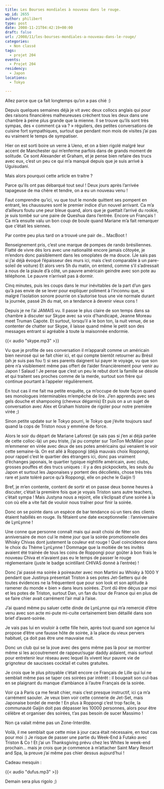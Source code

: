 ```yaml
---
title: Les Bourses mondiales à nouveau dans le rouge.
wp_id: 2655
author: philibert
type: post
date: 2008-11-21T04:42:19+00:00
draft: false
url: /2008/11/les-bourses-mondiales-a-nouveau-dans-le-rouge/
categories:
  - Non classé
tags:
  - projet 204
events:
  - Projet 204
residency:
  - Japon
locations:
  - Tokyo

---
```

Allez parce que ça fait longtemps qu&rsquo;on a pas chié :)

Depuis quelques semaines déjà je vit avec deux collocs anglais qui pour des raisons financières malheureuses crèchent tous les deux dans une chambre à peine plus grande que la mienne. Il se trouve qu&rsquo;ils sont très sympas, des « comment ça va ? » réguliers, des petites conversations de cuisine fort sympathiques, surtout que pendant mon mois de visites j&rsquo;ai pas eu vraiment le temps de sympatiser.

Hier on est sorti boire un verre à Ueno, et on a bien rigolé malgré leur accent de Manchester qui m&rsquo;enferme parfois dans de grands moment de solitude. Ce sont Alexander et Graham, et je pense bien refaire des trucs avec eux, c&rsquo;est un peu ce qui m&rsquo;a manqué depuis que je suis arrivé à Uguisudani.

Mais alors pourquoi cette article en traitre ?

Parce qu&rsquo;ils ont pas débarqué tout seul ! Deux jours après l&rsquo;arrivée tapageuse de ma chère et tendre, on a eu un nouveau venu !

Faut comprendre qu&rsquo;ici, vu que tout le monde quittent ses pompent en entrant, les chaussures sont le premier indice d&rsquo;un nouvel arrivant. Ca m&rsquo;a d&rsquo;ailleurs foutu une peur bleue quand, alors que je guettait l&rsquo;arrivé du rookie, je suis tombé sur une paire de Queshua dans l&rsquo;entrée. Encore un Français ! Ca m&rsquo;a ensuite valu un bon coup de boule quand Mariane m&rsquo;a fait remarquer que c&rsquo;était les siennes.

Par contre peu plus tard on a trouvé une pair de&#8230; MacBoot !

Renseignement pris, c&rsquo;est une marque de pompes de rando brésiliennes. Flatté de vivre dès lors avec une nationalité encore jamais côtoyée, je m&rsquo;endors donc paisiblement dans les omoplates de ma douce. (Je sais pas si j&rsquo;ai déjà évoqué l&rsquo;épaisseur des murs ici, mais c&rsquo;est comparable à un pare-soleil de voiture) Et alors vers 5h du matin, on entend, comme s&rsquo;il s&rsquo;adressait à nous de la piaule d&rsquo;à côté, un pauvre américain geindre avec son pote au téléphone. Le pauvre n&rsquo;arrivait pas à dormir.

Cinq minutes, puis les coups dans le mur inévitables de la part d&rsquo;un gars qu&rsquo;à pas envie de se lever pour expliquer poliment à l&rsquo;inconnu que, si malgré l&rsquo;isolation sonore pourrie on s&rsquo;autorise tous une vie normale durant la journée, passé 2h du mat, on a tendance à devenir vieux cons !

Depuis je ne l&rsquo;ai JAMAIS vu. Il passe le plus claire de son temps dans sa chambre à discuter sur Skype avec sa voix d&rsquo;handicapé, Jeanne Moreau meet Truman Capote. Et surtout, lorsqu&rsquo;il a le bon ton, la nuit venue, de se contenter de chatter sur Skype, il laisse quand même le petit son des messages entrant si agréable à toute la maisonnée endormie.

{{< audio "skype.mp3" >}}

Vu que je profite de ses conversation il m&rsquo;apparaît comme un américain bien nevrosé qui se fait chier ici, et qui compte bientôt retourner au Brésil (ah je suis pas fou !) si ses parents daignent lui payer le voyage, vu que son père n&rsquo;a visiblement même pas offert de l&rsquo;aider financièrement pour venir au Japon ! Salaud ! Je pense que c&rsquo;est un peu le rebut dont la famille se désole et qui traitent ses proches comme de la merde, surtout son frère qui continue pourtant à l&rsquo;appeler régulièrement.

En tout cas il me fait ma petite enquête, ça m&rsquo;occupe de toute façon quand ses monologues interminables m&#8217;empêche de lire. J&rsquo;en apprends avec ses gels douche et shampooing (cheveux dégarnis) Et puis on a un sujet de conversation avec Alex et Graham histoire de rigoler pour notre première virée ;)

Sinon petite update sur le Tokyo pourri, le Tokyo que j&rsquo;évite toujours sauf quand la cops de Triston nous y emmène de force.

Alors le soir du départ de Mariane Laforest (je sais pas si j&rsquo;en ai déjà parlée de cette colloc-là) un peu triste, j&rsquo;ai pu compter sur TonTon McMillan pour m&#8217;emmener en virée avec deux de ses potes américains qui venaient le voir cette semaine-là. On est allé à Roppongi (déjà mauvais choix Roppongi, pour rappel c&rsquo;est le quartier des étrangers ici, donc pas vraiment d&rsquo;échanges japonais, le quartier typique nightlife américain, avec clubs, grosses pouffes et des trucs uniques : il y a des pickpockets, les seuls du Japon et surtout les Japonaises y portent des décolletés, chose très très rare et juste toléré parce qu&rsquo;à Roppongi, elle on pèche le Gaijin !)

Bref, je m&rsquo;en contente, content de sortir et on passe deux bonne heures à discuter, c&rsquo;était la première fois que je voyais Triston sans autre teachers, c&rsquo;était sympa ! Mais Justyna nous a rejoint, elle s&rsquo;éclipsait d&rsquo;une soirée à la con où elle a vite fait de vouloir nous traîner pour finir la soirée.

Donc on se pointe dans un espèce de bar tendance où un tiers des clients étaient habillés en rouge. Ils fêtaient une date exceptionnelle : l&rsquo;anniversaire de LynLynne !

Une conne que personne connaît mais qui avait choisi de fêter son anniversaire de mon cul le même jour que la soirée promotionnelle des Whisky Chivas dont justement la couleur est rouge ! Quel coincidence dans le choix du Thème LynLynne ! Dommage que la moitiée de tes invités avaient été trainée de tous les coins de Roppongi pour goûter à bon frais le nouveau Chiva et n&rsquo;avaient pas eu le temps de passer le rouge réglementaire (juste le badge scintillant CHIVAS donné à l&rsquo;entrée) !

Donc j&rsquo;ai passé ma soirée à poireauter avec mon Martini au Whisky à 1000 Y pendant que Justinya présentait Triston à ses potes Jet-Setters qui de toutes évidences ne la fréquentent que pour son look et son aptitude à ramener du monde « bien » dans leurs soirées. Z&rsquo;ont dû être déçus par moi et les potes de Triston, surtout Dan, un fan du tour de France qui en plus de se faire chier avait carrément l&rsquo;air mal à l&rsquo;aise.

J&rsquo;ai quand même pu saluer cette dinde de LynLynne qui m&rsquo;a remercié d&rsquo;être venu avec son acte mi-pute mi-cuite certainement bien détaillé dans son brief d&rsquo;avant-soirée.

Je vais pas lui en vouloir à cette fille hein, après tout quand son agence lui propose d&rsquo;être une fausse hôte de soirée, à la place du vieux pervers habituel, ça doit pas être une mauvaise nuit.

Donc un club qui se la joue avec des gens même pas là pour se montrer même si les accoutrement de rappeur/sugar daddy aidaient, mais surtout pour entretenir leur réseau avec lequel ils vivent leur pauvre vie de grignoteur de saucisses cocktail et cuites gratuites.

Je crois que le plus pitoyable c&rsquo;était encore ce Français de Lille qui lui ne semblait même pas se taper ces soirées par intérêt : il bougeait son cul-bas en se plaignant du manque d&rsquo;ambiance à l&rsquo;autre Français de la soirée.

Voir ça à Paris ça me ferait chier, mais c&rsquo;est presque instructif, ici ça m&rsquo;a carrément saouler. Je veux bien voir cette connerie de Jet-Set, mais Japonaise bordel de merde ! En plus à Roppongi c&rsquo;est trop facile, la communauté Gaijin doit pas dépasser les 10000 personnes, alors pour être célèbre et organiser des soirées, t&rsquo;as pas besoin de sucer Massimo !

Non ça valait même pas un Zone-Interdite.

Voilà, il me semblait que cette mise à jour caca était nécessaire, en tout cas pour moi :) Je risque de passer une partie du Week-End à Futako avec Triston & Co ! Et j&rsquo;ai un Thanksgiving prévu chez les Whites le week-end prochain&#8230; mais je crois que je commence à m&rsquo;attacher Saint Mary Resort and Spa, la preuve j&rsquo;ai même pas chier dessus aujourd&rsquo;hui !

Cadeau mesquin :

{{< audio "dufus.mp3" >}}

Demain sera plus rigolo ;)